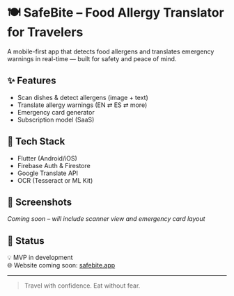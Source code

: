 # 🍽 SafeBite – Food Allergy Translator for Travelers

A mobile-first app that detects food allergens and translates emergency warnings in real-time — built for safety and peace of mind.

## ✨ Features

- Scan dishes & detect allergens (image + text)
- Translate allergy warnings (EN ⇄ ES ⇄ more)
- Emergency card generator
- Subscription model (SaaS)

## 📲 Tech Stack

- Flutter (Android/iOS)
- Firebase Auth & Firestore
- Google Translate API
- OCR (Tesseract or ML Kit)

## 📸 Screenshots

*Coming soon – will include scanner view and emergency card layout*

## 🚀 Status

💡 MVP in development  
🌐 Website coming soon: [safebite.app](https://safebite.app)

---

> Travel with confidence. Eat without fear.
